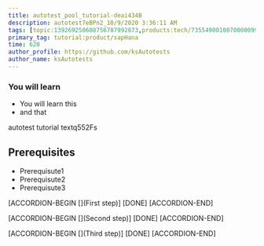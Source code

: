 ```yaml
---
title: autotest_pool_tutorial-deai434B
description: autotest7eBPn2_10/9/2020 3:36:11 AM
tags: [topic:139269250608756787992873,products:tech/73554900100700000996,tutorial:experience/advanced]
primary_tag: tutorial:product/sapHana
time: 620
author_profile: https://github.com/ksAutotests
author_name: ksAutotests
---
```

### You will learn
- You will learn this
- and that

autotest tutorial textq552Fs

## Prerequisites
- Prerequisute1
- Prerequisute2
- Prerequisute3

[ACCORDION-BEGIN [](First step)]
[DONE]
[ACCORDION-END]

[ACCORDION-BEGIN [](Second step)]
[DONE]
[ACCORDION-END]

[ACCORDION-BEGIN [](Third step)]
[DONE]
[ACCORDION-END]

